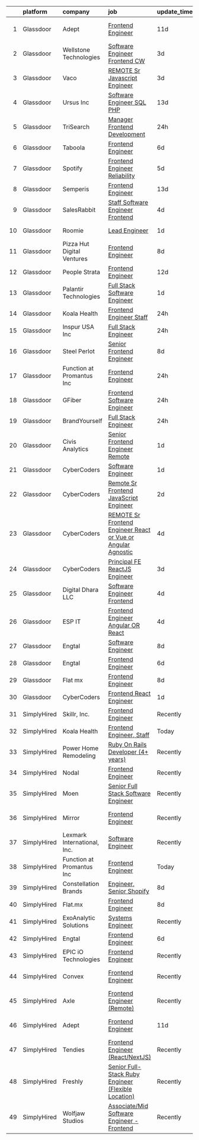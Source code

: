 

|    | platform    | company                     | job                                                                                                                                                                                                                                                                                                                                                                                                                                                                                                                                                                                                                                                                                                                                                                                                                                                                                                                                                                                                                                                                                                                                                                                                                                                                                                                                                                                                                                       | update_time   | location             |
|---:|:------------|:----------------------------|:------------------------------------------------------------------------------------------------------------------------------------------------------------------------------------------------------------------------------------------------------------------------------------------------------------------------------------------------------------------------------------------------------------------------------------------------------------------------------------------------------------------------------------------------------------------------------------------------------------------------------------------------------------------------------------------------------------------------------------------------------------------------------------------------------------------------------------------------------------------------------------------------------------------------------------------------------------------------------------------------------------------------------------------------------------------------------------------------------------------------------------------------------------------------------------------------------------------------------------------------------------------------------------------------------------------------------------------------------------------------------------------------------------------------------------------|:--------------|:---------------------|
|  1 | Glassdoor   | Adept                       | [Frontend Engineer](https://www.glassdoor.com/partner/jobListing.htm?pos=128&ao=1136043&s=58&guid=000001821a66ddb59a5285d1766ab9bf&src=GD_JOB_AD&t=SR&vt=w&ea=1&cs=1_4cf69318&cb=1658300325704&jobListingId=1007992619860&jrtk=3-0-1g8d6dnfi2ing001-1g8d6dng1g4e4801-79460ed2303d413a-)                                                                                                                                                                                                                                                                                                                                                                                                                                                                                                                                                                                                                                                                                                                                                                                                                                                                                                                                                                                                                                                                                                                                                   | 11d           | San Francisco, CA    |
|  2 | Glassdoor   | Wellstone Technologies      | [Software Engineer   Frontend   CW](https://www.glassdoor.com/partner/jobListing.htm?pos=122&ao=1136043&s=58&guid=000001821a66ddb59a5285d1766ab9bf&src=GD_JOB_AD&t=SR&vt=w&ea=1&cs=1_579c07b3&cb=1658300325699&jobListingId=1008009681828&jrtk=3-0-1g8d6dnfi2ing001-1g8d6dng1g4e4801-6932ff8a60cde063-)                                                                                                                                                                                                                                                                                                                                                                                                                                                                                                                                                                                                                                                                                                                                                                                                                                                                                                                                                                                                                                                                                                                                   | 3d            | Remote               |
|  3 | Glassdoor   | Vaco                        | [REMOTE  Sr  Javascript Engineer](https://www.glassdoor.com/partner/jobListing.htm?pos=112&ao=1110586&s=58&guid=000001821a66ddb59a5285d1766ab9bf&src=GD_JOB_AD&t=SR&vt=w&ea=1&cs=1_2319e090&cb=1658300325698&jobListingId=1008009831371&cpc=AC285F3A3ECA6BB0&jrtk=3-0-1g8d6dnfi2ing001-1g8d6dng1g4e4801-e9c7ce847634206d--6NYlbfkN0D_sybMACCpf9B-677oK5j6rPldVB6BlrVvFjO_o-GJZbzuF-qh4PxErFUqfUsv_6tH-pTfSyuE-RswQ3Ue_Mym22RGRQoUw_Y4neaRtnSxZKLemb9Y2KFC93KwtXzSWHj-hejYU84wxAAjm__tproOlfSXRc5zUa9xGbnYu-uRZXb6wmH7on_XnfPdC3CTWGyhABsPiLRfxYNN58CtC-9kNus9udhXTwO0RGKCq9i8uHw_BzBj0NXq7IPircp8o2qPMmZZi-0mBy-MZTIluIbgX3Gb9ID5zGO4YWuhyLh2nzZDooDpAr4mJjonhMwFizYol4AG1_qQ-KjfeM1FnKPwNIlHNCCk38Mec25F5bN4P-s2KDI4hTHWBdnMIWprRDbP200Axgncq5XfLEaG05Xe9qYp4qWMj6mcUIUp91h1ABrTZvJ-eMP8gdVIS9xVYgfjI5DAsntngXzWQo4X44ab8RHD4FN3tK-L4a6lnh0KYm-uDOYXCWzvS8kUOssJCMxlAuv0eKk_CnJRXLg-sE5kmInin9K86R2S9tTxQ106ww%3D%3D)                                                                                                                                                                                                                                                                                                                                                                                                                                                                                                                    | 3d            | Remote               |
|  4 | Glassdoor   | Ursus  Inc                  | [Software Engineer   SQL PHP](https://www.glassdoor.com/partner/jobListing.htm?pos=114&ao=1110586&s=58&guid=000001821a66ddb59a5285d1766ab9bf&src=GD_JOB_AD&t=SR&vt=w&ea=1&cs=1_4c9e769e&cb=1658300325699&jobListingId=1007988220151&cpc=A65DF3A704A48F9B&jrtk=3-0-1g8d6dnfi2ing001-1g8d6dng1g4e4801-a3ee1d6853afb592--6NYlbfkN0CT8vBT9H5mqECx2dfLV_FONLPDKpIRssxVwtj05Tmm4rA5I0VNOPdM1oYsK66ov5odsPbTC27Xd_2Qu0-yDbdP8YdZDJeXKUdYNdtKp6GMBifGjHovDtEqtfl-iy4d1Oby-QuCB4mSvWAqgJrJxWebawOQIj8uZpZWFBjCarlMH2_0SHl5FEemKtfdscVnIsVeQgClzwB03jkuRNDDShfkd3gQ9z6PK524hYmNRiDThuvUiumVvy0-o71v1vjmcVHBPkZAsMoP_-k2o9HTKFz3s7YfW4PQAY-01_FBiJUmekhwb_5uWQCg1ztUbSE0o1v10VNOiAJVmmpwx9EgfMV-cLsWO9tagrgfMH3E2nSvVTBy-kwuOoNybH8OvGLoZoRY0Hl0Avoahms-pfsT5N9enN87xVsj4bdj_kauNcAxLe6p7TkrCP4WFC6uG90BCtG5tGCqDUV3oYxwFX2VzUQVwN_4pTtdnbKOfeeQzbeK0EL0rvChG_5Z_U-u6BQBLGw15PFLZV-ZnYDq-hpH7IzOFDsETAszvtWwvH2Ew5IJyuZyTSu1Qn3swNgEQQYrVhyHbNfMrH7NltX-sHzDv1hvdAXYEqaNeG3x6UtfZMZhjXk5mCMUVzePTi5ybRdKUFaVojWVReVpjTeic6ZP6_Uiksj_60rHfgIFaVHtY8AIG63k3vJm0dkvp31LG6x5OLLVCkAKcc9cmwQrUWk9GBOd7zDwJcQ_Cdwr65DBLozJyjpDhku7CNSZ4w78A7M2ud2V6sMbtWt4FqHk2d9HqSh5cnv9SjHpw6y1a-oJVjyKGGC6tsyaWtGN84HFuZbnruzAayB3JGxE5VIvZBE7sBwqAePh-hgUXdK80nre_6S6auidEcyWN4eA4sWWIlNA8FmxgQhqboQcABBW1bRWAeHEnm61EUOJcuXEvN4d-RvFfPzgFmDqt4RxQKb4_lkltG6MpJ0SgPE0SEFnVeZJFe3JP5upVqcjcrbJpovnzraRG0uUeo3bLnUO6C-MJg1Tp5E%3D)                                      | 13d           | Seattle, WA          |
|  5 | Glassdoor   | TriSearch                   | [Manager  Frontend Development](https://www.glassdoor.com/partner/jobListing.htm?pos=104&ao=1110586&s=58&guid=000001821a66ddb59a5285d1766ab9bf&src=GD_JOB_AD&t=SR&vt=w&ea=1&cs=1_2e6de4ec&cb=1658300325697&jobListingId=1008015840463&cpc=F5E96E35A1725171&jrtk=3-0-1g8d6dnfi2ing001-1g8d6dng1g4e4801-0ff8c5340bacc8b1--6NYlbfkN0DJ41dufiW9-_d3VmOZHcpuez4e0Bu4X9T9KlT8_BkKDTCpIQbqk84Vut8YIlTyJcNhWf3vRljfZ0Il7K8jXi8esDeQrAu1W2GDj2afzPBEULFXMmQWZZ4KN0bfmauRQr2E8k_rGZj18w5hEbiCAniSFMgCOstZdhSlvJprAcW4nRXwV4EK4_dlL3rcqplyOtwg3YuDUnNmv1OYG-MWw7SIe9SmBogcvilLPvEnfq0yA4koZteTKiTs6TudFRPdHjWC6Fx1mArKYBoNfqOLxGCZc23vS8Y-nXbw0reWrt8Gcl6PM4eI6MjyrwL6mjC0IQZNorFaMUKULJP5Chgagp4fXC8auV6dV-Mdit-JcchBam_5_LoR-jRwm6WNtb5MFgQYXbIPvzFLb3jwVKJQk9yZ4OcaA8MDEBQYj_FSG-BGtfKsqP6XUnQkChnPRXjgskjcytGPDfGDfvLEBVEBBw2fZ6Ty7GHgQsLfSgnxrdv5tL2r741OU-vtSGAhi83jc4WXj3j2ZgXxaLY53bcTghIB)                                                                                                                                                                                                                                                                                                                                                                                                                                                                                                                                                  | 24h           | Boston, MA           |
|  6 | Glassdoor   | Taboola                     | [Frontend Engineer](https://www.glassdoor.com/partner/jobListing.htm?pos=127&ao=1136043&s=58&guid=000001821a66ddb59a5285d1766ab9bf&src=GD_JOB_AD&t=SR&vt=w&ea=1&cs=1_46cd985d&cb=1658300325704&jobListingId=1008002901252&jrtk=3-0-1g8d6dnfi2ing001-1g8d6dng1g4e4801-f32aea68ea9947e1-)                                                                                                                                                                                                                                                                                                                                                                                                                                                                                                                                                                                                                                                                                                                                                                                                                                                                                                                                                                                                                                                                                                                                                   | 6d            | Los Angeles, CA      |
|  7 | Glassdoor   | Spotify                     | [Frontend Engineer  Reliability](https://www.glassdoor.com/partner/jobListing.htm?pos=120&ao=1136043&s=58&guid=000001821a66ddb59a5285d1766ab9bf&src=GD_JOB_AD&t=SR&vt=w&cs=1_b7fcb2ec&cb=1658300325699&jobListingId=1008006586759&jrtk=3-0-1g8d6dnfi2ing001-1g8d6dng1g4e4801-59a8591538aa389d-)                                                                                                                                                                                                                                                                                                                                                                                                                                                                                                                                                                                                                                                                                                                                                                                                                                                                                                                                                                                                                                                                                                                                           | 5d            | Boston, MA           |
|  8 | Glassdoor   | Semperis                    | [Frontend Engineer](https://www.glassdoor.com/partner/jobListing.htm?pos=126&ao=1136043&s=58&guid=000001821a66ddb59a5285d1766ab9bf&src=GD_JOB_AD&t=SR&vt=w&ea=1&cs=1_e2f1e4b0&cb=1658300325704&jobListingId=1007987606043&jrtk=3-0-1g8d6dnfi2ing001-1g8d6dng1g4e4801-47d6216f05e3ebae-)                                                                                                                                                                                                                                                                                                                                                                                                                                                                                                                                                                                                                                                                                                                                                                                                                                                                                                                                                                                                                                                                                                                                                   | 13d           | Dallas, TX           |
|  9 | Glassdoor   | SalesRabbit                 | [Staff Software Engineer   Frontend](https://www.glassdoor.com/partner/jobListing.htm?pos=102&ao=1110586&s=58&guid=000001821a66ddb59a5285d1766ab9bf&src=GD_JOB_AD&t=SR&vt=w&ea=1&cs=1_1f444c77&cb=1658300325697&jobListingId=1008009145795&cpc=4B86475FAF393599&jrtk=3-0-1g8d6dnfi2ing001-1g8d6dng1g4e4801-6400e60371ad5e4b--6NYlbfkN0AIkYSjqKEr_H0ja2kwGWM999dVuzSgq3WkxKb-en7RuCLb0qEbCtSqS1nyeAiHe4B4IGmgHJ3WD0Zt0Ji4cKr6HQ9RBRVLXe-k7EbD4b2ZdxVgdSPA1bVH-xEa6F1-qOnpwFQdBBjBw3zz6VF7dDm86JlzeVL35-3NGCgepw9e_EsbHQ54qrS55pMjyUSonCyoYqfrK_dXPmziHbcFPj-Y8QBqgENZjVxouu8T8uTMEeecWFEJHDiOzUmJPgJ6fPmcSfDloeLGEF3m1TUOqh8IyLUg5cjAmWTuOyntvc-GXeU5TrSgONWrum7cahSXgwxujSr1aeYxF6hoJ5j0Js41Zx3JRdsJW6jsFP7EiW5p7V5HVas53vYQIn3rCWDyMXta-CN2ob50pudWPmHWWcH9c7p5CxlieVya5VhCizfssjzF99BGLuRQ1x_feVq22F7dppDDhRNNOEvOOU_YB2HH18f1BD47uWX_QEwNMXAFrwufoxeD4zN7d9ZvtP41NhTl6bNMca1vvP_njhPLi0dmXJnb04tnfyvOgp-i9X-lOZny_r-G_mUS)                                                                                                                                                                                                                                                                                                                                                                                                                                                                                                             | 4d            | Remote               |
| 10 | Glassdoor   | Roomie                      | [Lead Engineer](https://www.glassdoor.com/partner/jobListing.htm?pos=109&ao=1110586&s=58&guid=000001821a66ddb59a5285d1766ab9bf&src=GD_JOB_AD&t=SR&vt=w&ea=1&cs=1_a4a9d712&cb=1658300325698&jobListingId=1008012449312&cpc=BAB9AA3F436D8911&jrtk=3-0-1g8d6dnfi2ing001-1g8d6dng1g4e4801-88b270b8b43c7160--6NYlbfkN0DrddZcB9yQ0ocP8xLxBqqa_CPN3VHRAeI4ZBrRtuJcwvgWcIrROqqFHqDngyt71L09801Ygxa7TxpfYDaaBARpxZsH_ZF_nC8qxcY0nYDddR1Q7EkD3J9HatqyZx4-JMl9Ng6p3FbQCpKSCuP35UPqLOmu1-xnrVzvu44vB9dCRrHvgR81JxgHx8mBhc3z_AydpyPhQNldCq4ktnc0pVz7agRIZVA_KI_3p2-52zV0wdIvUYFVCW9JzV5SfDV5AeNVW2XnMdbCvezajU6TH6zaJ2BndSxH8HZifvJEdj3mVEE-cvsEv1a6JTOfsD_coKbCuNEeN5_J_WBuJik_ec0Z6ifcJc-HZHSBm_LASOpW1qF8D1PUccjMmOPh6XWfyp7lTltIZ5a-tp2IdrHZHxjgdzgXuzzEK0ZC3W3nZaJ6_rCDAJX4DVgASXtNMhXfyzpvkI0KewhPTQKJhvpzD3kO6JvZQqq38tH-y1oKVKPYIt63xKzrz1ESlQGoRcv0S1M%3D)                                                                                                                                                                                                                                                                                                                                                                                                                                                                                                                                                                                    | 1d            | New York, NY         |
| 11 | Glassdoor   | Pizza Hut Digital Ventures  | [Frontend Engineer](https://www.glassdoor.com/partner/jobListing.htm?pos=119&ao=1136043&s=58&guid=000001821a66ddb59a5285d1766ab9bf&src=GD_JOB_AD&t=SR&vt=w&ea=1&cs=1_9bc64786&cb=1658300325699&jobListingId=1007998190222&jrtk=3-0-1g8d6dnfi2ing001-1g8d6dng1g4e4801-7453d4795cc2f735-)                                                                                                                                                                                                                                                                                                                                                                                                                                                                                                                                                                                                                                                                                                                                                                                                                                                                                                                                                                                                                                                                                                                                                   | 8d            | Plano, TX            |
| 12 | Glassdoor   | People Strata               | [Frontend Engineer](https://www.glassdoor.com/partner/jobListing.htm?pos=123&ao=1136043&s=58&guid=000001821a66ddb59a5285d1766ab9bf&src=GD_JOB_AD&t=SR&vt=w&ea=1&cs=1_7e8f4046&cb=1658300325699&jobListingId=1007990410033&jrtk=3-0-1g8d6dnfi2ing001-1g8d6dng1g4e4801-bc447331a48fa33a-)                                                                                                                                                                                                                                                                                                                                                                                                                                                                                                                                                                                                                                                                                                                                                                                                                                                                                                                                                                                                                                                                                                                                                   | 12d           | New York, NY         |
| 13 | Glassdoor   | Palantir Technologies       | [Full Stack Software Engineer](https://www.glassdoor.com/partner/jobListing.htm?pos=106&ao=1110586&s=58&guid=000001821a66ddb59a5285d1766ab9bf&src=GD_JOB_AD&t=SR&vt=w&cs=1_ddca2b72&cb=1658300325697&jobListingId=1008011766772&cpc=AC285F3A3ECA6BB0&jrtk=3-0-1g8d6dnfi2ing001-1g8d6dng1g4e4801-38118a5c2649e125--6NYlbfkN0Brd2bbJv--kwJLf5E6dthOUocw0FyT9949Kzz66cUevmgVuLUFWYj_raqBL5h1rfZkDTV3ruUvH1SDEcONUp5Au8caQPVr4skb6lDkrboP7d9ce4hQ-TGQg83_kRenLiz8FH5m-yf01iqxKAGjKCMxWjxwfucL3-XOXAuRLvapTCYXPel3a6ZidsEGT2UPol_81HIh7E7Vye6FJD-b3XDQ2YaapNZCMeg-UpHaRaKljUOxd6sQNSAVv6vsYeebjDFphV7d81gycs5QxPhCItSlsO9whj_gmKoJFbbvwjh-gfep0nZ_4cTLSbMmpzwb-htczOzX3gTYOFewaE7R4D5IuTosxcBffNkEfOfomUJPwdJ1aP7M7L_3TCI6pkFBUiNUCEfwMRisQ0oTEsJMvoZfkNNKCgJvL7lujqFwdOaVvxZgxSXZWZQe)                                                                                                                                                                                                                                                                                                                                                                                                                                                                                                                                                                                                                                                        | 1d            | New York, NY         |
| 14 | Glassdoor   | Koala Health                | [Frontend Engineer  Staff](https://www.glassdoor.com/partner/jobListing.htm?pos=124&ao=1136043&s=58&guid=000001821a66ddb59a5285d1766ab9bf&src=GD_JOB_AD&t=SR&vt=w&ea=1&cs=1_b032ad9a&cb=1658300325704&jobListingId=1008015568737&jrtk=3-0-1g8d6dnfi2ing001-1g8d6dng1g4e4801-4a24982d2dd3943e-)                                                                                                                                                                                                                                                                                                                                                                                                                                                                                                                                                                                                                                                                                                                                                                                                                                                                                                                                                                                                                                                                                                                                            | 24h           | Remote               |
| 15 | Glassdoor   | Inspur USA Inc              | [Full Stack Engineer](https://www.glassdoor.com/partner/jobListing.htm?pos=103&ao=1110586&s=58&guid=000001821a66ddb59a5285d1766ab9bf&src=GD_JOB_AD&t=SR&vt=w&ea=1&cs=1_e01f745b&cb=1658300325697&jobListingId=1008016200829&cpc=1CBFC3E34E2A31FF&jrtk=3-0-1g8d6dnfi2ing001-1g8d6dng1g4e4801-0b672e78ba722af9--6NYlbfkN0Doax0K6jJ7HW_q8qmwgPyfweC4UnF6IvWjwivXmycLfah3tVOkmi0_1Ao05JBkRAHVgZ7en5VVDmCNuS6-jR5Mov5EUnIYOeMODXBy8Rr7OzwaznGnRtnRbLncBTbNVIH9WmwshmWWBz27-b3OlXckJFuhM5OPySCIZSwDy6d42MvNdA4oLzt5icHvpHg_q2t80a31Iz4EBVrVe87u7jSLyGmnAmnKw0aehWIfoGBrIugN3znf6BEUxdqxUtuN6yXeHl55ostQmDorwJ-_CzEuYVo1RtimTW5p--CunmgQlpaGnpjgpXVsXuCEelqbaPMr0Lrz7UkgGZenN7b_-3ZupyhrsJH9cWKPNQYXGI09fqFOLYxbsW8h_9ydRpGKjlCvclszcK9CJP9a-9ij3oX0KZ96vREVXWQAYsKtTOZiuFrADkomOj2K-cDEtpPsW6wsrlFlfD7FA2qmESOUY-gdbmhSvvX7X7khjSI41meZNls_7uDwauak1Q5LrRUudF4YhIv2c7Y4vg%3D%3D)                                                                                                                                                                                                                                                                                                                                                                                                                                                                                                                                                                | 24h           | Bellevue, WA         |
| 16 | Glassdoor   | Steel Perlot                | [Senior Frontend Engineer](https://www.glassdoor.com/partner/jobListing.htm?pos=129&ao=1136043&s=58&guid=000001821a66ddb59a5285d1766ab9bf&src=GD_JOB_AD&t=SR&vt=w&ea=1&cs=1_bd3ba56c&cb=1658300325704&jobListingId=1007997844841&jrtk=3-0-1g8d6dnfi2ing001-1g8d6dng1g4e4801-4c0cb2016bc884cd-)                                                                                                                                                                                                                                                                                                                                                                                                                                                                                                                                                                                                                                                                                                                                                                                                                                                                                                                                                                                                                                                                                                                                            | 8d            | Los Angeles, CA      |
| 17 | Glassdoor   | Function at Promantus Inc   | [Frontend Engineer](https://www.glassdoor.com/partner/jobListing.htm?pos=117&ao=1136043&s=58&guid=000001821a66ddb59a5285d1766ab9bf&src=GD_JOB_AD&t=SR&vt=w&ea=1&cs=1_c1e4d6d1&cb=1658300325699&jobListingId=1008013982563&jrtk=3-0-1g8d6dnfi2ing001-1g8d6dng1g4e4801-790700b85fc9262a-)                                                                                                                                                                                                                                                                                                                                                                                                                                                                                                                                                                                                                                                                                                                                                                                                                                                                                                                                                                                                                                                                                                                                                   | 24h           | Remote               |
| 18 | Glassdoor   | GFiber                      | [Frontend Software Engineer](https://www.glassdoor.com/partner/jobListing.htm?pos=125&ao=1136043&s=58&guid=000001821a66ddb59a5285d1766ab9bf&src=GD_JOB_AD&t=SR&vt=w&ea=1&cs=1_d0d1a676&cb=1658300325704&jobListingId=1008014671904&jrtk=3-0-1g8d6dnfi2ing001-1g8d6dng1g4e4801-f024b8562f5fa90e-)                                                                                                                                                                                                                                                                                                                                                                                                                                                                                                                                                                                                                                                                                                                                                                                                                                                                                                                                                                                                                                                                                                                                          | 24h           | Mountain View, CA    |
| 19 | Glassdoor   | BrandYourself               | [Full Stack Engineer](https://www.glassdoor.com/partner/jobListing.htm?pos=108&ao=1110586&s=58&guid=000001821a66ddb59a5285d1766ab9bf&src=GD_JOB_AD&t=SR&vt=w&ea=1&cs=1_8b52f7c7&cb=1658300325698&jobListingId=1008014624740&cpc=F5E96E35A1725171&jrtk=3-0-1g8d6dnfi2ing001-1g8d6dng1g4e4801-25250e6b24bdd82a--6NYlbfkN0BzyIYrTMR_AjNKh_kvAG8N613gtHPANQ3sdLTkrtBd-_2lJjTOPLgnK3RxnDfs6eV7u8hBwzQmR6K1VBQArlnVTDQ0j7EdAa04_PvW5NDH1_X4YEye3x42vLweC-ujOtg9SPkT79nxZGXaZ30tzV3ox0YSYnBN1YGYRpFA6UKJ-hbErA1AQgEO84mAMqWzuF5Akda80CiNZQyEAxTEHCXRvcQ5zBm8786Nc16usu5DuH4DlbKsKQ3pHqD0qG_CFqzNsBBYbepwOFVncWbGm7OLMCSOH-Se7el7DGSm4Ml1c0U_8amtP2NAW3SoahZlXyEacEWFLMUcLszdpnMUSoquolj2utF-vxReHkekSYafWeU58JKOXocLb6VdSchWfugjhNFz_CBRc8Q7f__ORZGkvLnvwn109ivovk8GQh1JZKwD2jImBcsx04TKoOwXzz9TVSCH_XWTIDLJ3M8nh_B9PjoSI5AE-VPRFuFEbkLmoz3jOnOea0m4VxnaxB2Duso%3D)                                                                                                                                                                                                                                                                                                                                                                                                                                                                                                                                                                              | 24h           | Remote               |
| 20 | Glassdoor   | Civis Analytics             | [Senior Frontend Engineer  Remote ](https://www.glassdoor.com/partner/jobListing.htm?pos=121&ao=1136043&s=58&guid=000001821a66ddb59a5285d1766ab9bf&src=GD_JOB_AD&t=SR&vt=w&ea=1&cs=1_8f9cc41c&cb=1658300325699&jobListingId=1008011960359&jrtk=3-0-1g8d6dnfi2ing001-1g8d6dng1g4e4801-06d65659fa4b8d62-)                                                                                                                                                                                                                                                                                                                                                                                                                                                                                                                                                                                                                                                                                                                                                                                                                                                                                                                                                                                                                                                                                                                                   | 1d            | Dallas, TX           |
| 21 | Glassdoor   | CyberCoders                 | [Software Engineer](https://www.glassdoor.com/partner/jobListing.htm?pos=115&ao=1110586&s=58&guid=000001821a66ddb59a5285d1766ab9bf&src=GD_JOB_AD&t=SR&vt=w&ea=1&cs=1_4f76f2f3&cb=1658300325699&jobListingId=1008012923211&cpc=451933188B21919D&jrtk=3-0-1g8d6dnfi2ing001-1g8d6dng1g4e4801-f081db0c857aea87--6NYlbfkN0CpFJQzrgRR8WqXWK1qKKEqALWJw739KlKqr2H-MSI4eoBlI4EFrmor2FYZMP3muM0VPgwL63opAWcRHjlr3xFpW0UwbccMffm3FXcCI1Qd__Mzfix0zCzzS6lK59Pj7Yyv7nhFvtw6OOm7OGHYz5-carjTNQaevgx_G41MoBjk6OblcuNL5GVdxxcpiyEG7GJ9kOYaWvQtGK6wAKC5ac_93MbZMIS7G5vlGS88GM0T6vE_oGX29y_2RuoF1Hk0cAfIC8U5HG8c6ig0FcE4xvVB4oVx_v0UmbbNlEIIb0TJuiWuDlAtejVBFYUcJLyuArUQAWQqG7Km-oASvan6tVeXX9LTLKzrlayvWz06Ezy1fV5vjBTXr0N-s4pkIJeSxn-v6JEwgjANNme8Bp7f1j6JGMAvFN7O7AQqOe0PXBIw1cjVB9aPSF7NPJ320LldmA4MVLThg8Veqiq3aU4VPshVJJxIVcez4O7lj120zbFSSRZJljB_oh6sQcsEKlMuU9yQGoSPO8oEcjZGiMU_HpSP8tdw0vX9As7O5NWNQulcKmBXR1JcYcL3j9e1ObQb2bCfz9Ph61I3o07De_sudQnvYC7tteGifsZTLujDZpma4tyyjsvzJthyQazAVgScKkLuEMQ5_uSirj3xE2qYWwYHOsqcW-llz8HGuKVrVSFDCFdrfBvENRlJZuQADpXw9jytpdua0agRH7rM-jaxJHvuUWkyW_kwVeqVMQQnKhwRM4fvcLePmrm94hcB3EDwRWttNBYtbrdjlwiyML9FgF7L553L52mZSWPbnkYh9XNd3sLC5FK3_H36wgcvPQO_DDgNmFzbImmtdHWrPRI1W0P3504ZNCjoWK2LnDTgnv11H_0aiLU78bEa2l2i8mU_wh33Anf2R9hHQHWKzfYNHsPPJbPDk-tbwuaZVh3d4Ev16h7biOVbZYRulufu1mvTAclt-S9PRtzxpTI1CqE6Vho6DnWr30F7ka-PXx9LQUFibw%3D%3D)                                                                  | 1d            | Charlotte, NC        |
| 22 | Glassdoor   | CyberCoders                 | [Remote Sr Frontend JavaScript Engineer](https://www.glassdoor.com/partner/jobListing.htm?pos=113&ao=1110586&s=58&guid=000001821a66ddb59a5285d1766ab9bf&src=GD_JOB_AD&t=SR&vt=w&ea=1&cs=1_946e10e5&cb=1658300325699&jobListingId=1008010210805&cpc=FB7E4A1762AE5BEC&jrtk=3-0-1g8d6dnfi2ing001-1g8d6dng1g4e4801-1a0237c424b7c6a6--6NYlbfkN0CpFJQzrgRR8WqXWK1qKKEqALWJw739KlKqr2H-MSI4eoBlI4EFrmor2FYZMP3muM0MAK12PrKEhRoPw9G3cGYxuMmJKfvywcdbs6RjEsHOP6iAYPZEH9pe1ujJNYjevKQ2-OPYnn7_57_9QWnSjJYaeWvUiHBqB3OSnOYPGLp5X-5yijhnm2mD-6vdJ8N9pUlJGpYy6RYASdwutnqQKab2FQJWp7xhrCZz1E1Sg65OYwWy_hP1dOBWaXKXdGonn5SVeOhZmSMJpqT6z3vDIhiCekdaWbwQWOVX1jERo-Yg5X3_n-tW7yHjuXaPP7YWS463pkwltHa6IxKiC3Yr38GXMINoyiDReqg6SqY8oaFblI3h45UBZ-2QLtXU9ZAC885vwZVO7OWgvMMi9M7GEtVtfjhCWM4Qw6w0kpR5x4QonmIo8UezgxSKwKoXdlb0Ks619I7XA-IgTt61rjMhwMpMpmFlaTo-glkELjabZ995RCC0i89RNH7T8hZmJYt8MOtvznsEgYIo9coPpKBjM0pJcQNxTU-yo8EInsH1MmLGC8WO9ACUIQChActG6t8OBxg31-oocT63LNx9kg3wY4pQI6yxdc8u8AQ5BYI4qQJ871xm0XuET1eheaR2-FjQ1iHeLwypulxAxJGH2LttNOaFueIGCblYHtRvkAFx6eKmqh4NxOwW2MFwHFmMkY18hhCtcwEjab9ouBd1bu2JRkyACwqtroYmsx-aBnNl0KMrQ5p27smKhn_XVohxrguZqNTXRlRRQ1dx6_i1ANABGYKOqXTmKD1lTJUajl7_NNSuJMCXbZ2jI7xv1FiamQUNWnV3F7bGXSJqLuCPeUgQBJGQi4JNPMx1bIG6F6WNScUBbGFS2j8Na3_W9ti44lZplCbcU1OTAWwYapBgAL1XGBMd0qZf8GcaO887FxHpqp64D1ufF3x4YOY2dHlgqO4pUrGIpLtAYin-M77mgdr5jRG0Ugk7kXJlLqDSd4amgDWVtw%3D%3D)                                             | 2d            | Lehi, UT             |
| 23 | Glassdoor   | CyberCoders                 | [REMOTE Sr Frontend Engineer  React or Vue or Angular    Agnostic](https://www.glassdoor.com/partner/jobListing.htm?pos=111&ao=1110586&s=58&guid=000001821a66ddb59a5285d1766ab9bf&src=GD_JOB_AD&t=SR&vt=w&ea=1&cs=1_964c60bd&cb=1658300325698&jobListingId=1008008701629&cpc=6FC5BA77C9A4CD78&jrtk=3-0-1g8d6dnfi2ing001-1g8d6dng1g4e4801-d61f57676013e42c--6NYlbfkN0CpFJQzrgRR8WqXWK1qKKEqALWJw739KlKqr2H-MSI4eoBlI4EFrmor2FYZMP3muM1oRu76nIrQESSLsDVBwIvGTw9fVFiE1trlT8eLPR9VZXv9xvvrx2Rowy2lj4MGyYcvue7NeCQiBtwMOu_WrnMoZzqE_SnARFfz6fuyI8kKDEG-eE384xT_yrviA1ds6kWvO8852-NeB9CxwrxGy095D4dS-JkxxMf3YZLnpewgLbXOPFYgworLwGPpIXWi9N4V3yFkUY2P_20t_YsNqL1BbWHBze2jtCEt5FIXb0ES32S7xGjYzrquxqXp9T9dzD-cexsUdW4rPDRyxEjGVb0yDgO6ul984TJg0nPRGdr7Q1wIdjIW78rLX8fF-ugD8EABQ9exMReDRBC1H-_yg6fVbMIotv9gx_Lz_StaxsyZhf-PmGS22YyLfl3HaWGpyN8CjNGQjCMoAZQXLqI58KnLRVDHrrNgYZwv-RiJBxv_oNhazg0-K1UNI1hHV705fcNxRMPDd62WhOTl_8nCeJ1y8JyY7H8pgkReIoGtgY33yQYlBU6POd6AptJ-TwVO-yq4ZWDIHkDxCNaXAp_VRd7oykUS5pqHW1IQxNhdkwGXDU0uLLq8sThB2IHv_NHHZYc3FtuB2HhXKAHnHXezJ1Rsm9ph4J9bgnNWbbbJ_tDm9demNM80o3vh1UYUHA9qM2WI4wAIXoBQLQrT20eZ7wD0mR6vnInxlCuiTQh_PwLTmtPnTvysiCDr5sCq_ov1r0uHhxeBNFhxDRaftLT6d9OdBGj4ey2vE1qUkt1ByNZuZufzptlSjQRGvlmlA71ikKHAxoMxFPEqNhVVtxC7ETxz0SAPb_f-LL2LtpCBk-2RpSkIJb3Ef2taPg5aPU6Cb5daaBKxGLWKPqpbz_a0Ne89mvkirPgwVoqsNGx-T6spaw07yU6NtDY9nZEdYZJpzbobSnGW1NMylaC2KCse1xsd63GhVPIs4UVM4nTA5BPolBKUczsIQEQItyY74Tkej10%3D) | 4d            | Los Angeles, CA      |
| 24 | Glassdoor   | CyberCoders                 | [Principal FE ReactJS Engineer](https://www.glassdoor.com/partner/jobListing.htm?pos=116&ao=1110586&s=58&guid=000001821a66ddb59a5285d1766ab9bf&src=GD_JOB_AD&t=SR&vt=w&ea=1&cs=1_69907218&cb=1658300325699&jobListingId=1008009980792&cpc=6FC5BA77C9A4CD78&jrtk=3-0-1g8d6dnfi2ing001-1g8d6dng1g4e4801-fe480487964c673e--6NYlbfkN0CpFJQzrgRR8WqXWK1qKKEqALWJw739KlKqr2H-MSI4eoBlI4EFrmor2FYZMP3muM0K9Plf2oVC_y0AitlkcbeT6JdTt-gaM6ER4n6XMsgPTH8-gKHmQuuEBhtFnvscSql9W05IoTsLph0OewFvc1w4SvG4k_97a6VagngI80npjJk3Q_19P6gccBcA4MQH7JCYCRhKVv4ikxmQn1VEBbEUGAvnuOn6du4t2xHy9E-t-zpRs3DXvyoSU5r08bs1vvk3-B9xC9a0-d29PStyh4-mUt6Uo7KmDshtQbVb9u7IeguWCo4T-ZcSZkW9yyzUfgdzu0_BDdRZcJZnBc1--VUzXkhwHC4Yis1LrXWmaP2JcK5PG3r5rkZDmH8icpVhmclX7lfgqH2IACEI9_jnjHg7SzmtsVcj1DJ3q3k-dCNE4xNEuDrl5O_YPfMub4ZGsw5YJv2KrdrXFHhKAsjntJZ2WibLOYsqAot4NNeRm17sRRAU97UFdlDedqarEfhcDxmrhGEYcRJ4ES8YmAh6NqkVgSg7d_pQSiisYGOVgJYnnSoN5_DngHrRxI8FVxoDM_pPBJfJo2BFQ-AQBaEovKzW1WmW4jHRBMZVw54ac32ikMGTXH2YpWoUN8hocN_mmMGoxL0W_nzedBpvm4BYMhqVksMZCGde7lmHQ0h9sCiBop_MNdEbSVH00B-p56uJv8wHYDDCn_ZhH5OfFT2pXfFQ61Cr4bugpkSWj6jjSQyB_7rpUVqTUd7skH77VIjVRrEh8Nnd98gZ2ZtD9Qplc3dgpqgS4B6vQ6A1KUy83Js8SHwtDW3lcgIrrLbBgZi1Mq2t8IskI4KBqjsRjD8tf9Qo1YQVIoI5X3xCNWmFlc_k7tEkkdJOEBTViYUBb4rYqVYy9etoaT6ntsPyqMg8MO9u7i0DmnESbFRhOSIo02m_MqtGPqLSwMgA95Cx7QkqUnWJSmUvdY8i5R4Z5Mojo_lAwV7R0FG_FMYOoe1ynhgtTg%3D%3D)                                                      | 3d            | Nashua, NH           |
| 25 | Glassdoor   | Digital Dhara LLC           | [Software Engineer Frontend](https://www.glassdoor.com/partner/jobListing.htm?pos=130&ao=1136043&s=58&guid=000001821a66ddb59a5285d1766ab9bf&src=GD_JOB_AD&t=SR&vt=w&ea=1&cs=1_ca00e94d&cb=1658300325704&jobListingId=1008007962872&jrtk=3-0-1g8d6dnfi2ing001-1g8d6dng1g4e4801-0354bf6327724a83-)                                                                                                                                                                                                                                                                                                                                                                                                                                                                                                                                                                                                                                                                                                                                                                                                                                                                                                                                                                                                                                                                                                                                          | 4d            | Denver, CO           |
| 26 | Glassdoor   | ESP IT                      | [Frontend Engineer  Angular OR React ](https://www.glassdoor.com/partner/jobListing.htm?pos=105&ao=1110586&s=58&guid=000001821a66ddb59a5285d1766ab9bf&src=GD_JOB_AD&t=SR&vt=w&ea=1&cs=1_5ea6beae&cb=1658300325697&jobListingId=1008008659827&cpc=7F6F94E2229B3AB5&jrtk=3-0-1g8d6dnfi2ing001-1g8d6dng1g4e4801-d9ac1c1f6c4e4055--6NYlbfkN0AARxRr_EUdOibJ9cfro25N2qhWWm4uJ3jiBN2q8G7T5P8WVrHsRMoMTnRJiJWyiSptfqBX5Bfg-AshwljRBRZrucxIyZqOS-rtmnRdqiEGiDOZwIo2KHF9Kty0SOT4FHR_vWSR40O8paIhcSfbxYwwSYkm1z2SvB9AUoIfZaHqUrvtljxou9PPcLHxxNrMbgKvh5rPjD1x7fMJkDtq9NuYcvOJXFBP40dutffuHGvqfXURCr4NrYRZTJLgMG3R5po6hAEMtxbkoyt_mWsZ3vG1I9ba9MAuGcMG4OVNKSUAUjGa1KKbPvb1BTn4VUfmfURYlr94RKjEUGzekuQTRQ1kJClUF1urkg8Ix5BuUjCV4qMwmgF3mGSu20LMABLZKAGYhdDYB6GT8gCxdCW5a-akkFICdVr9cWw2b6bkhNRGJJEPrwaE-PxiLuoY7btWVYL_XxEVAOb5aCEpGD9mZJgmQaxZHxNFDkeF2BpcrIFVCkM-7Ztg0IDJnOJvTHs6lWuO29KGg59XKg%3D%3D)                                                                                                                                                                                                                                                                                                                                                                                                                                                                                                                                               | 4d            | Remote               |
| 27 | Glassdoor   | Engtal                      | [Software Engineer](https://www.glassdoor.com/partner/jobListing.htm?pos=110&ao=1110586&s=58&guid=000001821a66ddb59a5285d1766ab9bf&src=GD_JOB_AD&t=SR&vt=w&ea=1&cs=1_f59c9aae&cb=1658300325698&jobListingId=1007998014010&cpc=C4A69CCDBB3B9599&jrtk=3-0-1g8d6dnfi2ing001-1g8d6dng1g4e4801-967e65f37b4dc079--6NYlbfkN0B7Z8t6fEMDh_BTkcJVPNJicKvZQEBTy5HSwyHa20ewqmyfWNXjNsfvmtdqiCQm-EyNcVPtGbVupjb8n-WtBWaanUy2lPLkRPX6e891sHU96Kldq8kBmrEOinp33iE8zakNG-y7o6D4G4iSnwzwvC8hSIF450hbC_bNOhJ5dqg1ijrxqNSDok6OuF0d8LXNVnHUFqdBZ_REaGoDtxuhUlFuARYswik2iSzbTOLIPg245V7q5h7qhHk0OX1WwowBRZv-sGocPDyQbbdUtdB0AGAjftLHITjPa2sb-5v1Opz_tOJJzQZLpSgC3J1YD3QFX6ofcMhLeQpUJljVeFJAd_3t9MY4lIrN1kvPWUkrYCvq4CI06aiMyLSKJrcTXrM_yLcUVyFQjddAT7sKj_65vEAci50TU45eGkR4J2yHoR0AAt--EbqhLU-nHyMCQvfJNehI20R4d2bthzVB1FQuJ0LmnmFye-BjX42YsYE90bomWYMaCTb1-imNp6M3IXyL8UA%3D)                                                                                                                                                                                                                                                                                                                                                                                                                                                                                                                                                                                | 8d            | Remote               |
| 28 | Glassdoor   | Engtal                      | [Frontend Engineer](https://www.glassdoor.com/partner/jobListing.htm?pos=101&ao=1110586&s=58&guid=000001821a66ddb59a5285d1766ab9bf&src=GD_JOB_AD&t=SR&vt=w&ea=1&cs=1_ec93e86c&cb=1658300325696&jobListingId=1008002673139&cpc=8795CF9063CD573D&jrtk=3-0-1g8d6dnfi2ing001-1g8d6dng1g4e4801-79d59325bcaae3bb--6NYlbfkN0B7Z8t6fEMDh_BTkcJVPNJicKvZQEBTy5HSwyHa20ewqmyfWNXjNsfvmtdqiCQm-ExtS6xz5Sl1OvZBWtRbLgq20bQnKJXfljdUsfx2oPzT1-S7qnfj3T3-N2DzLnEDKKHD_QQHYIGdzkNF1ojLTKGXEDYounEBkkB95nCdgj29ygoTeOxojKlerontGyD39drml13J6DWbyEKZucaAHOw5eyX6QiETxnT9ujBFREtkAxQKF9Q82mX1xpaFWgAnVQYZCGeo4k12Eohj0KEsMdOJNaMCXv3wOJSdPaW3vWLbJXeBUWk7SwziOvr-SCZ_U2unimGyMTtiejERlNummQrrnJPJNr4dHbwvlSoYDjbOZfoZRYERplNm3m3ei8hz0E5tm3u2i4svqfWNCPBl9vULIXxOXn6qO0XzNi9qr0Bl65uFXduZaXkHppeff7THeYvEqx8T-lqOIyfK8Ytcr9G8bqTGDQzshk3bNPPd0dweEfI3CbfKET8f)                                                                                                                                                                                                                                                                                                                                                                                                                                                                                                                                                                                              | 6d            | Remote               |
| 29 | Glassdoor   | Flat mx                     | [Frontend Engineer](https://www.glassdoor.com/partner/jobListing.htm?pos=118&ao=1136043&s=58&guid=000001821a66ddb59a5285d1766ab9bf&src=GD_JOB_AD&t=SR&vt=w&ea=1&cs=1_c3b35cfd&cb=1658300325699&jobListingId=1007998528434&jrtk=3-0-1g8d6dnfi2ing001-1g8d6dng1g4e4801-37b222a53d35f74b-)                                                                                                                                                                                                                                                                                                                                                                                                                                                                                                                                                                                                                                                                                                                                                                                                                                                                                                                                                                                                                                                                                                                                                   | 8d            | Remote               |
| 30 | Glassdoor   | CyberCoders                 | [Frontend React Engineer](https://www.glassdoor.com/partner/jobListing.htm?pos=107&ao=1110586&s=58&guid=000001821a66ddb59a5285d1766ab9bf&src=GD_JOB_AD&t=SR&vt=w&ea=1&cs=1_d9109b6c&cb=1658300325697&jobListingId=1008012923592&cpc=451933188B21919D&jrtk=3-0-1g8d6dnfi2ing001-1g8d6dng1g4e4801-0d579b0ab32e7d71--6NYlbfkN0CpFJQzrgRR8WqXWK1qKKEqALWJw739KlKqr2H-MSI4eoBlI4EFrmor2FYZMP3muM0VPgwL63opAd3-jGDXezUmnuX6b5OKJvNf1lkDsSJ9racTIcL7DO-45ynqxJigZ6GCzoXVRQ4RgwRwVOKo-alc7TLkb57HpGOKEb63NhAGpRPhSSkAczDbcTWYu5aPQlgwsDkcnco4JAV2DloIiBKa4bSGnaR8G6t_CVfPh8MzlElk2iukb0VKD1Xj3fZa2-4Io96Lrs15PsY4qT8oVV7dQa1b4KqVtBUmjIcUoGv9NYstrTiOr9drxfXtkpMX0Jv0YTbROKVCp8ubKn_7OZNlGj5YmwEWU8WeIZ8I-sYFywbs7UNyFeR3EyOtDUyNM48tLwPSkKMnr9TE8N2OQFhKQLbbuUfGhB5a3qb0x1IBa7AorYj2SE4_i1A0gJj3v1iskWHo_bVfwlMmEEHgQ_Nsn_YJxgkS0jWhGFcGbuBBAeqtC9RUouFm0bgFDan3SWMZBI2u8d455Bqbi5iQFcGrBuF9Ol3cri0mhF9veczFh8SFwD4iVYiGXiG_l6eQTqmI6ZRJLqHwgAbxI2KizgRTO5Hc-4FyEDxTQgjJkzT2wF0zfdevuAp1M3jydWx8CDat2rHz1M3-VRsMLc_mXiP-3zzqpwvpYPAF1lAapJOaj98yOaWZcXgmd5VXPiPUy28R_0lCQuitWlodF0TdMW_Pv4Hpc1nCmoHnL0iX8oAF54qysYVbr3XZNRDUyLdrVUbHY3MyEKPQ-XfqylNWYp8T4TFI6wdd4C4NKycLFi1v43sWh9dqcF_t8VJkFl-5HOlPci5zYDQeI0lNxxDKhRgDJ-YbRAcaLyucZFfYM8oWSbxLL_QcJFbNKXL_KCOsqlduGwDOYkzpSdDRmDnyXYJ928Q8OxPV2sRieUflhx1FW3-kLsc1SzVBxxLq4DgfT0opzAmW7nh43pmmtxQjqwgI0Ya4ehoPVIs%3D)                                                                          | 1d            | Las Vegas, NV        |
| 31 | SimplyHired | Skillr, Inc.                | [Frontend Engineer](https://www.simplyhired.com/job/9_Q8FFxNXwY4CalF0ZQRiK-RJS-zmjmFPvXcChbOPbEqyVZ-c_oBRg?q=frontend+engineer)                                                                                                                                                                                                                                                                                                                                                                                                                                                                                                                                                                                                                                                                                                                                                                                                                                                                                                                                                                                                                                                                                                                                                                                                                                                                                                           | Recently      | New York, NY         |
| 32 | SimplyHired | Koala Health                | [Frontend Engineer, Staff](https://www.simplyhired.com/job/HLiOnFDBLZHbyx2rs4cq9m7N0RVf-g-gb82o7rQiZyX6H_stK65B6g?q=frontend+engineer)                                                                                                                                                                                                                                                                                                                                                                                                                                                                                                                                                                                                                                                                                                                                                                                                                                                                                                                                                                                                                                                                                                                                                                                                                                                                                                    | Today         | Remote               |
| 33 | SimplyHired | Power Home Remodeling       | [Ruby On Rails Developer (4+ years)](https://www.simplyhired.com/job/X8GZMaUvJLlTUZt420OKYAd2O-fxBO1BYLjZ3ZknghIoKDM3NyjeNg?q=frontend+engineer)                                                                                                                                                                                                                                                                                                                                                                                                                                                                                                                                                                                                                                                                                                                                                                                                                                                                                                                                                                                                                                                                                                                                                                                                                                                                                          | Recently      | Philadelphia, PA     |
| 34 | SimplyHired | Nodal                       | [Frontend Engineer](https://www.simplyhired.com/job/75ry-Eu0nSZpKMRgg41Z0_gvK2rV-hQ2xCKkRD2dfeeva-gc--Hn4w?q=frontend+engineer)                                                                                                                                                                                                                                                                                                                                                                                                                                                                                                                                                                                                                                                                                                                                                                                                                                                                                                                                                                                                                                                                                                                                                                                                                                                                                                           | Recently      | Remote               |
| 35 | SimplyHired | Moen                        | [Senior Full Stack Software Engineer](https://www.simplyhired.com/job/1IoT-7QZFJOG0NfV-lKlBdIrrRgTNTvHWnIwFltE0eLn7-mnNqHnZw?q=frontend+engineer)                                                                                                                                                                                                                                                                                                                                                                                                                                                                                                                                                                                                                                                                                                                                                                                                                                                                                                                                                                                                                                                                                                                                                                                                                                                                                         | Recently      | North Olmsted, OH    |
| 36 | SimplyHired | Mirror                      | [Frontend Engineer](https://www.simplyhired.com/job/1usBlvhGylE7XcQfKrDFHQ3BMShtHdNzcIEZv9IJghOGNQmJ_JZEnw?q=frontend+engineer)                                                                                                                                                                                                                                                                                                                                                                                                                                                                                                                                                                                                                                                                                                                                                                                                                                                                                                                                                                                                                                                                                                                                                                                                                                                                                                           | Recently      | San Francisco, CA    |
| 37 | SimplyHired | Lexmark International, Inc. | [Software Engineer](https://www.simplyhired.com/job/ngsDcUviQ23QlrSGAiFy4kUuWYmifd1oPUre0orunOvnQiE1W9IKlA?q=frontend+engineer)                                                                                                                                                                                                                                                                                                                                                                                                                                                                                                                                                                                                                                                                                                                                                                                                                                                                                                                                                                                                                                                                                                                                                                                                                                                                                                           | Recently      | Boulder, CO          |
| 38 | SimplyHired | Function at Promantus Inc   | [Frontend Engineer](https://www.simplyhired.com/job/CVMY0nujmjaVat2rl2lHMI887RIpar6llodktahXtljk9AfUuMJklg?q=frontend+engineer)                                                                                                                                                                                                                                                                                                                                                                                                                                                                                                                                                                                                                                                                                                                                                                                                                                                                                                                                                                                                                                                                                                                                                                                                                                                                                                           | Today         | Remote               |
| 39 | SimplyHired | Constellation Brands        | [Engineer, Senior Shopify](https://www.simplyhired.com/job/id-iUSPtdMwb_PXhSds9NJKsiocC5KWLwRHL3Zl1h4Np15OLf5EcGw?q=frontend+engineer)                                                                                                                                                                                                                                                                                                                                                                                                                                                                                                                                                                                                                                                                                                                                                                                                                                                                                                                                                                                                                                                                                                                                                                                                                                                                                                    | 8d            | Chicago, IL          |
| 40 | SimplyHired | Flat.mx                     | [Frontend Engineer](https://www.simplyhired.com/job/v_G9OQuujQOyvEzBhN1QYt8YDnxc4SSR9jNdbkXlwehi7_9HggQWcw?q=frontend+engineer)                                                                                                                                                                                                                                                                                                                                                                                                                                                                                                                                                                                                                                                                                                                                                                                                                                                                                                                                                                                                                                                                                                                                                                                                                                                                                                           | 8d            | Remote               |
| 41 | SimplyHired | ExoAnalytic Solutions       | [Systems Engineer](https://www.simplyhired.com/job/DqMm5OcyetzS4soTjxZF0cvrygYn5l5nuHJalDeYe7-hdhhg6Y4LjA?q=frontend+engineer)                                                                                                                                                                                                                                                                                                                                                                                                                                                                                                                                                                                                                                                                                                                                                                                                                                                                                                                                                                                                                                                                                                                                                                                                                                                                                                            | Recently      | Colorado Springs, CO |
| 42 | SimplyHired | Engtal                      | [Frontend Engineer](https://www.simplyhired.com/job/NWkEoWZ6Av0fV5exo7QgNgOKib1KfTUDQ5CUuSaW19CT7qEIoVmbGg?q=frontend+engineer)                                                                                                                                                                                                                                                                                                                                                                                                                                                                                                                                                                                                                                                                                                                                                                                                                                                                                                                                                                                                                                                                                                                                                                                                                                                                                                           | 6d            | Remote               |
| 43 | SimplyHired | EPIC iO Technologies        | [Frontend Engineer](https://www.simplyhired.com/job/YnSZQe5afbGDpUdQfEYpQDOD1aAlTYHauIORQsYpSoQt00rlroNz7A?q=frontend+engineer)                                                                                                                                                                                                                                                                                                                                                                                                                                                                                                                                                                                                                                                                                                                                                                                                                                                                                                                                                                                                                                                                                                                                                                                                                                                                                                           | Recently      | Remote               |
| 44 | SimplyHired | Convex                      | [Frontend Engineer](https://www.simplyhired.com/job/ROWGcDKML3v25di3XPNNZfDophnO63tVBw_8MqxIHKH2ZAa-vvQ7LQ?q=frontend+engineer)                                                                                                                                                                                                                                                                                                                                                                                                                                                                                                                                                                                                                                                                                                                                                                                                                                                                                                                                                                                                                                                                                                                                                                                                                                                                                                           | Recently      | San Francisco, CA    |
| 45 | SimplyHired | Axle                        | [Frontend Engineer (Remote)](https://www.simplyhired.com/job/PUaJC2ka-0lrMpRsWcxbAHPFhLWHae2YoczqhGsJB45zhsOtvfKOLw?q=frontend+engineer)                                                                                                                                                                                                                                                                                                                                                                                                                                                                                                                                                                                                                                                                                                                                                                                                                                                                                                                                                                                                                                                                                                                                                                                                                                                                                                  | Recently      | Seattle, WA          |
| 46 | SimplyHired | Adept                       | [Frontend Engineer](https://www.simplyhired.com/job/fa63L2OZXuE6usZ0zu8wCXDp0ZjnAdpQ0gUAy10XD-W_s2Yx3oQCPA?q=frontend+engineer)                                                                                                                                                                                                                                                                                                                                                                                                                                                                                                                                                                                                                                                                                                                                                                                                                                                                                                                                                                                                                                                                                                                                                                                                                                                                                                           | 11d           | San Francisco, CA    |
| 47 | SimplyHired | Tendies                     | [Frontend Engineer (React/NextJS)](https://www.simplyhired.com/job/eqn9wi3MZ9LZuli4ySLnElH7KlF_Lg4eyJ_4ad1IJOVjO55yhwBquw?q=frontend+engineer)                                                                                                                                                                                                                                                                                                                                                                                                                                                                                                                                                                                                                                                                                                                                                                                                                                                                                                                                                                                                                                                                                                                                                                                                                                                                                            | Recently      | New York, NY         |
| 48 | SimplyHired | Freshly                     | [Senior Full-Stack Ruby Engineer (Flexible Location)](https://www.simplyhired.com/job/5Rm6gI6BUhXQw4_hZbvQ3_CztwgY7zE6vM59iSYWuItG579yfV3bgA?q=frontend+engineer)                                                                                                                                                                                                                                                                                                                                                                                                                                                                                                                                                                                                                                                                                                                                                                                                                                                                                                                                                                                                                                                                                                                                                                                                                                                                         | Recently      | Remote               |
| 49 | SimplyHired | Wolfjaw Studios             | [Associate/Mid Software Engineer - Frontend](https://www.simplyhired.com/job/fREI73PIzGst3WBniSrMtUXRGs05J6STSOrPydOfVWoOmhYQDpC9wg?q=frontend+engineer)                                                                                                                                                                                                                                                                                                                                                                                                                                                                                                                                                                                                                                                                                                                                                                                                                                                                                                                                                                                                                                                                                                                                                                                                                                                                                  | Recently      | Remote               |